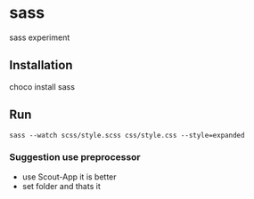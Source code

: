 # sass
sass experiment

## Installation
choco install sass

## Run
`sass --watch scss/style.scss css/style.css --style=expanded`

### Suggestion use preprocessor
 - use Scout-App it is better
 - set folder and thats it